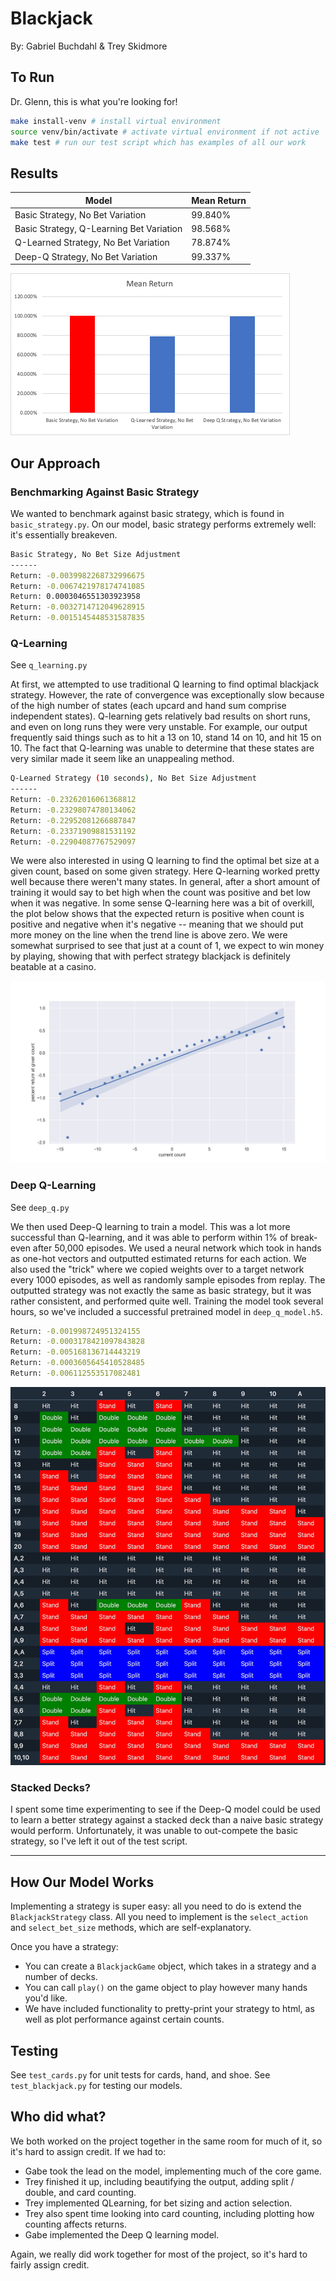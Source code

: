 # Blackjack

By: Gabriel Buchdahl & Trey Skidmore

## To Run

Dr. Glenn, this is what you're looking for!

```bash
make install-venv # install virtual environment
source venv/bin/activate # activate virtual environment if not active
make test # run our test script which has examples of all our work
```

## Results

| Model | Mean Return |
|------------------------------------------|-------------|
| Basic Strategy, No Bet Variation | 99.840%     |
| Basic Strategy, Q-Learning Bet Variation | 98.568%     |
| Q-Learned Strategy, No Bet Variation | 78.874%     |
| Deep-Q Strategy, No Bet Variation | 99.337%     |

![img.png](img/returns.png)

## Our Approach

### Benchmarking Against Basic Strategy

We wanted to benchmark against basic strategy, which is found in `basic_strategy.py`.
On our model, basic strategy performs extremely well: it's essentially breakeven.

```bash
Basic Strategy, No Bet Size Adjustment
------
Return: -0.0039982268732996675
Return: -0.0067421978174741085
Return: 0.0003046551303923958
Return: -0.0032714712049628915
Return: -0.0015145448531587835
```

### Q-Learning

See `q_learning.py`

At first, we attempted to use traditional Q learning to find optimal blackjack strategy.
However, the rate of convergence was exceptionally slow because of the high number of states (each
upcard and hand sum comprise independent states).
Q-learning gets relatively bad results on short runs, and even on long runs they were very
unstable.
For example, our output frequently said things such as to hit a 13 on 10, stand 14 on 10, and
hit 15 on 10.
The fact that Q-learning was unable to determine that these states are very similar made it seem
like an unappealing method.

```bash
Q-Learned Strategy (10 seconds), No Bet Size Adjustment
------
Return: -0.23262016061368812
Return: -0.23298074780134062
Return: -0.22952081266887847
Return: -0.23371909881531192
Return: -0.22904087767529097
```

We were also interested in using Q learning to find the optimal bet size at a given count, based on
some given strategy. Here Q-learning worked pretty well because there weren't many states. In
general, after a short amount of training it would say to bet high when the count was positive and
bet low when it was negative. In some sense Q-learning here was a bit of overkill, the plot below
shows that the expected return is positive when count is positive and negative when it's negative --
meaning that we should put more money on the line when the trend line is above zero. We were
somewhat surprised to see that just at a count of 1, we expect to win money by playing, showing that
with perfect strategy blackjack is definitely beatable at a casino.

![count](./img/count_plot.png)

### Deep Q-Learning

See `deep_q.py`

We then used Deep-Q learning to train a model. This was a lot more successful than Q-learning,
and it was able to perform within 1% of break-even after 50,000 episodes. We used a neural network
which took in hands as one-hot vectors and outputted estimated returns for each action. We also
used the "trick" where we copied weights over to a target network every 1000 episodes, as well
as randomly sample episodes from replay. The outputted strategy was not exactly the same as
basic strategy, but it was rather consistent, and performed quite well. Training the model took
several hours, so we've included a successful pretrained model in `deep_q_model.h5`.

```bash
Return: -0.001998724951324155
Return: -0.0003178421097843828
Return: -0.005168136714443219
Return: -0.0003605645410528485
Return: -0.006112553517082481
```

![deep_q](./img/deep_q_strategy.png)

### Stacked Decks?

I spent some time experimenting to see if the Deep-Q model could be used to learn a better
strategy against a stacked deck than a naive basic strategy would perform. Unfortunately, it
was unable to out-compete the basic strategy, so I've left it out of the test script.

---

## How Our Model Works

Implementing a strategy is super easy: all you need to do is extend the `BlackjackStrategy`
class. All you need to implement is the `select_action` and `select_bet_size` methods, which are
self-explanatory.

Once you have a strategy:

- You can create a `BlackjackGame` object, which takes in a strategy and a number of decks.
- You can call `play()` on the game object to play however many hands you'd like.
- We have included functionality to pretty-print your strategy to html, as well as plot
  performance against certain counts.

## Testing

See `test_cards.py` for unit tests for cards, hand, and shoe.
See `test_blackjack.py` for testing our models.

## Who did what?

We both worked on the project together in the same room for much of it, so it's hard to assign
credit. If we had to:

- Gabe took the lead on the model, implementing much of the core game.
- Trey finished it up, including beautifying the output, adding split / double, and card counting.
- Trey implemented QLearning, for bet sizing and action selection.
- Trey also spent time looking into card counting, including plotting how counting affects returns.
- Gabe implemented the Deep Q learning model.

Again, we really did work together for most of the project, so it's hard to fairly assign credit.
